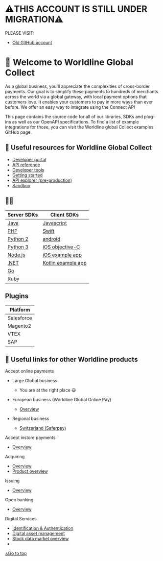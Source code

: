 # ⚠️THIS ACCOUNT IS STILL UNDER MIGRATION⚠️
PLEASE VISIT:
- [Old GitHub account](https://github.com/Ingenico-ePayments)


# 👋 Welcome to Worldline Global Collect
As a global business, you’ll appreciate the complexities of cross-border payments. Our goal is to simplify these payments to hundreds of merchants across the world via a global gateway, with local payment options that customers love. It enables your customers to pay in more ways than ever before.
We offer an easy way to integrate using the Connect API

This page contains the source code for all of our libraries, SDKs and plug-ins as well as our OpenAPI specifications. To find a list of example integrations for those, you can visit the Worldline global Collect examples GitHub page.

## 📜 Useful resources for Worldline Global Collect

- [Developer portal](https://docs.connect.worldline-solutions.com/)
- [API reference](https://apireference.connect.worldline-solutions.com/s2sapi/v1/en_US/index.html?paymentPlatform=ALL)
- [Developer tools](https://docs.connect.worldline-solutions.com/documentation/)
- [Getting started](https://docs.connect.worldline-solutions.com/getting-started/)
- [API explorer (pre-production)](https://api-explorer.preprod.account.ingenico.com/apiexplorer/)
- [Sandbox](https://login.preprod.account.ingenico.com/auth/realms/SND_ingenico/protocol/openid-connect/auth?response_type=code&client_id=ConfigurationCenter&redirect_uri=https%3A%2F%2Fsandbox.account.ingenico.com&state=cd3b9860-8025-40d6-b878-a045084b78dc&login=true&scope=openid)

## 👩‍💻

| Server SDKs                                                           | Client SDKs                                                                                           |  
|-----------------------------------------------------------------------|-------------------------------------------------------------------------------------------------------|
| [Java](https://github.com/Ingenico-ePayments/connect-sdk-java)        | [Javascript]( https://github.com/Ingenico-ePayments/connect-sdk-client-js)                            |
| [PHP](https://github.com/Ingenico-ePayments/connect-sdk-php)          | [Swift](https://github.com/Ingenico-ePayments/connect-sdk-client-js)                                  | 
| [Python 2](https://github.com/Ingenico-ePayments/connect-sdk-python2) | [android](https://github.com/Ingenico-ePayments/connect-sdk-client-android)                           | 
| [Python 3](https://github.com/Ingenico-ePayments/connect-sdk-python3) | [iOS objective-C](https://github.com/Ingenico-ePayments/connect-sdk-client-ios)                       | 
| [Node.js](https://github.com/Ingenico-ePayments/connect-sdk-nodejs)   | [iOS example app](https://github.com/Ingenico-ePayments/connect-sdk-client-swift-example)             |  
| [.NET](https://github.com/Ingenico-ePayments/connect-sdk-dotnet)      | [Kotlin example app](https://github.com/Ingenico-ePayments/connect-sdk-client-android-example-kotlin) |  
| [Go](https://github.com/Ingenico-ePayments/connect-sdk-go)            |                                                                                                       |  
| [Ruby](https://github.com/Ingenico-ePayments/connect-sdk-ruby)        |                                                                                                       | 

## Plugins
| Platform    |
|-------------|
| Salesforce  |
| Magento2    | 
| VTEX        |
| SAP         | 


## 🌌 Useful links for other Worldline products 

Accept online payments

- Large Global business
  - You are at the right place  😃

- European business (Worldline Global Online Pay)
  - [Overview](https://docs.direct.worldline-solutions.com/en/index)

- Regional business
  - [Switzerland (Saferpay)](https://worldline.com/de-ch/home/top-navigation/developers/e-commerce-developer/developer.html)

Accept instore payments
- [Overview](https://docs.smartpos.worldline-solutions.com/)

 Acquiring
- [Overview](https://financial-services.developer.worldline.com/acquiring-overview)
- [Product overview](https://financial-services.developer.worldline.com/acquiring/documentation?page=/acquiring)
 
 Issuing
- [Overview](https://financial-services.developer.worldline.com/issuing-overview)

 Open banking
- [Overview](https://financial-services.developer.worldline.com/open-banking/documentation?page=/node/240)
 
 Digital Services
- [Identification & Authentication](https://financial-services.developer.worldline.com/ita-overview)
- [Digital asset management](https://financial-services.developer.worldline.com/dam-overview)
- [Stock data market overview](https://financial-services.developer.worldline.com/smd-overview)
- 

[🔝Go to top](#top)


